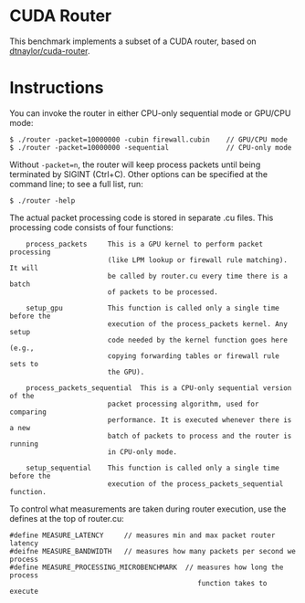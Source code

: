 CUDA Router
===========

This benchmark implements a subset of a CUDA router, based on
[dtnaylor/cuda-router](https://github.com/dtnaylor/cuda-router).

Instructions
============

You can invoke the router in either CPU-only sequential mode or GPU/CPU mode:

```shell
$ ./router -packet=10000000 -cubin firewall.cubin    // GPU/CPU mode
$ ./router -packet=10000000 -sequential              // CPU-only mode
```

Without `-packet=n`, the router will keep process packets until being terminated
by SIGINT (Ctrl+C).
Other options can be specified at the command line; to see a full list, run:

```shell
$ ./router -help
```

The actual packet processing code is stored in separate .cu files.
This processing code consists of four functions:

```
	process_packets		This is a GPU kernel to perform packet processing
						(like LPM lookup or firewall rule matching). It will
						be called by router.cu every time there is a batch
						of packets to be processed.

	setup_gpu			This function is called only a single time before the
						execution of the process_packets kernel. Any setup
						code needed by the kernel function goes here (e.g., 
						copying forwarding tables or firewall rule sets to
						the GPU).

	process_packets_sequential	This is a CPU-only sequential version of the
						packet processing algorithm, used for comparing
						performance. It is executed whenever there is a new
						batch of packets to process and the router is running
						in CPU-only mode.

	setup_sequential	This function is called only a single time before the
						execution of the process_packets_sequential function.
```

To control what measurements are taken during router execution, use the defines
at the top of router.cu:

	#define MEASURE_LATENCY		// measures min and max packet router latency
	#deifne MEASURE_BANDWIDTH	// measures how many packets per second we process
	#define MEASURE_PROCESSING_MICROBENCHMARK  // measures how long the process
											      function takes to execute

